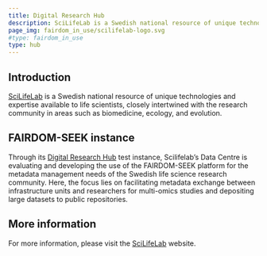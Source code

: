 ```yaml
---
title: Digital Research Hub
description: SciLifeLab is a Swedish national resource of unique technologies and expertise available to life scientists.
page_img: fairdom_in_use/scilifelab-logo.svg
#type: fairdom_in_use
type: hub
---
```


## Introduction
[SciLifeLab](https://scilifelab.se) is a Swedish national resource of unique technologies and expertise available to life scientists, closely intertwined with the research community in areas such as biomedicine, ecology, and evolution.

## FAIRDOM-SEEK instance
Through its [Digital Research Hub](https://hub.scilifelab.se) test instance, Scilifelab’s Data Centre is evaluating and developing the use of the FAIRDOM-SEEK platform for the metadata management needs of the Swedish life science research community. Here, the focus lies on facilitating metadata exchange between infrastructure units and researchers for multi-omics studies and depositing large datasets to public repositories.

## More information

For more information, please visit the [SciLifeLab](https://scilifelab.se) website.
